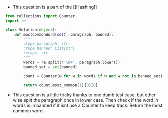 - This question is a part of the [[Hashing]]

```python
from collections import Counter
import re

class Solution(object):
	def mostCommonWord(self, paragraph, banned):
		"""
		:type paragraph: str
		:type banned: List[str]
		:rtype: str
		"""
		words = re.split(r'\W+', paragraph.lower())
		banned_set = set(banned)

		count = Counter(w for w in words if w and w not in banned_set)
		
		return count.most_common(1)[0][0]
```

- This question is a little tricky thanks to one dumb test case, but other wise split the paragraph once in lower case. Then check if the word in words is in banned if it isnt use a Counter to keep track. Return the most common word. 
